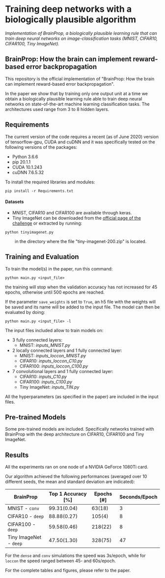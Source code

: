 # Training deep networks with a biologically plausible algorithm

_Implementation of BrainProp, a biologically plausible learning rule that can train deep neural networks on image-classification tasks (MNIST, CIFAR10, CIFAR100, Tiny ImageNet)._ 


## BrainProp: How the brain can implement reward-based error backpropagation

This repository is the official implementation of "BrainProp: How the brain can implement reward-based error backpropagation".
<!--- (https://arxiv.org/abs/{...}) --->
In the paper we show that by training only one output unit at a time we obtain a biologically plausible learning rule able to train deep neural networks on state-of-the-art machine learning classification tasks. The architectures used range from 3 to 8 hidden layers.


<!---  📋Optional: include a graphic explaining your approach/main result, bibtex entry, link to demos, blog posts and tutorials --->


## Requirements

The current version of the code requires a recent (as of June 2020) version of tensorflow-gpu, CUDA and cuDNN and it was specifically tested on the following versions of the packages:

* Python 3.6.6
* pip 20.1.1
* CUDA 10.1.243
* cuDNN 7.6.5.32

To install the required libraries and modules:

```setup
pip install -r Requirements.txt
```

#### Datasets
* MNIST, CIFAR10 and CIFAR100 are available through keras. 
* Tiny ImageNet can be downloaded from the [official page of the challenge](https://tiny-imagenet.herokuapp.com) or extracted by running: 
```tinyimagenet
python tinyimagenet.py
```
&nbsp;&nbsp;&nbsp;&nbsp;&nbsp;&nbsp;&nbsp;&nbsp;in the directory where the file "tiny-imagenet-200.zip" is located.

## Training and Evaluation

To train the model(s) in the paper, run this command:

```train
python main.py <input_file>
```
 the training will stop when the validation accuracy has not increased for 45 epochs, otherwise until 500 epochs are reached.
 
If the parameter `save_weights` is set to `True`, an h5 file with the weights will be saved and its name will be added to the input file. The model can then be evaluated by doing:
 
 ```eval
 python main.py <input_file> -l
 ```
 
The input files included allow to train models on:

* 3 fully connected layers:
  * MNIST: *inputs_MNIST.py*
* 2 locally connected layers and 1 fully connected layer:
  * MNIST: *inputs_loccon_MNIST.py*
  * CIFAR10: *inputs_loccon_C10.py*
  * CIFAR100: *inputs_loccon_C100.py*
* 7 convolutional layers and 1 fully connected layer:
  * CIFAR10: *inputs_C10.py*
  * CIFAR100: *inputs_C100.py*
  * Tiny ImageNet: *inputs_TIN.py*

All the hyperparameters (as specified in the paper) are included in the input files. 

<!---  📋Describe how to train the models, with example commands on how to train the models in your paper, including the full training procedure and appropriate hyperparameters. --->


<!---## Evaluation
To evaluate my model on ImageNet, run:
```eval
python eval.py --model-file mymodel.pth --benchmark imagenet
```
> 📋Describe how to evaluate the trained models on benchmarks reported in the paper, give commands that produce the results (section below).--->


## Pre-trained Models

Some pre-trained models are included. Specifically networks trained with BrainProp with the deep architecture on CIFAR10, CIFAR100 and Tiny ImageNet.

<!--- You can download pretrained models here:
- [My awesome model](https://drive.google.com/mymodel.pth) trained on ImageNet using parameters x,y,z. 
> 📋Give a link to where/how the pretrained models can be downloaded and how they were trained (if applicable).  Alternatively you can have an additional column in your results table with a link to the models. --->


## Results

All the experiments ran on one node of a NVIDIA GeForce 1080Ti card.

Our algorithm achieved the following performances (averaged over 10 different seeds, the mean and standard deviation are indicated):
<!--- ### [Image Classification on ImageNet](https://paperswithcode.com/sota/image-classification-on-imagenet) --->

| BrainProp            |  Top 1 Accuracy [%] |  Epochs [#]  | Seconds/Epoch |
|  ------------------  |  ----------------   |  ----------- | ------------- |
| MNIST - `conv`        |     99.31(0.04)     |    63(18)    | 3  |
| CIFAR10 - `deep`       |     88.88(0.27)     |    105(4)    | 8  |
| CIFAR100 - `deep`      |     59.58(0.46)     |    218(22)   | 8  |
| Tiny ImageNet - `deep` |     47.50(1.30)     |    328(75)   | 47 |

For the `dense` and `conv` simulations the speed was 3s/epoch, while for `loccon` the speed ranged between 45- and 60s/epoch.

For the complete tables and figures, please refer to the paper. 

<!--- 📋Include a table of results from your paper, and link back to the leaderboard for clarity and context. If your main result is a figure, include that figure and link to the command or notebook to reproduce it. --->


<!--- ## Contributing
> 📋Pick a licence and describe how to contribute to your code repository. --->
